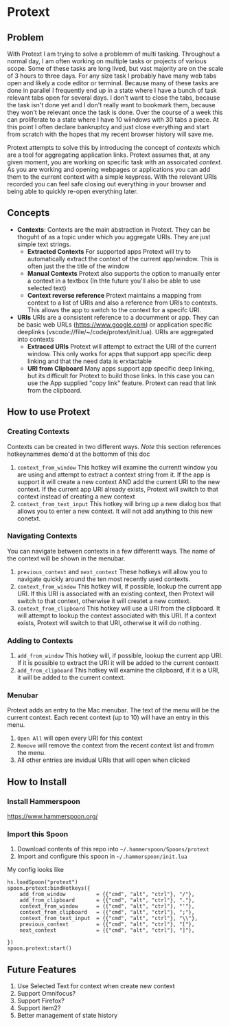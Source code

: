 # Protext
## Problem
With Protext I am trying to solve a problemm of multi tasking. Throughout a normal day, I am often working on multiple tasks or projects of various scope. Some of these tasks are long lived, but vast majority are on the scale of 3 hours to three days. For any size task I probably have many web tabs open and likely a code editor or terminal. Because many of these tasks are done in parallel I frequently end up in a state where I have a bunch of task relevant tabs open for several days. I don't want to close the tabs, because the task isn't done yet and I don't really want to bookmark them, because they won't be relevant once the task is done. Over the course of a week this can proliferate to a state where I have 10 wiindows with 30 tabs a piece. At this point I often declare bankruptcy and just close everything and start from scratch with the hopes that my recent browser history will save me.

Protext attempts to solve this by introducing the concept of *contexts* which are a tool for aggregating application links. Protext assumes that, at any given moment, you are working on specific task with an assoicated *context*. As you are working and opening webpages or applications you can add them to the current context with a simple keypress. With the relevant URIs recorded you can feel safe closing out everything in your browser and being able to quickly re-open everything later. 

## Concepts

* **Contexts**: Contexts are the main abstraction in Protext. They can be thoguht of as a topic under which you aggregate URIs. They are just simple text strings. 
    * **Extracted Contexts** For supported apps Protext will try to automatically extract the context of the current app/window. This is often just the the title of the window
    * **Manual Contexts** Protext also supports the option to manually enter a context in a textbox (In thte future you'll also be able to use selected text)
    * **Context reverse reference**  Protext maintains a mapping from context to a list of URIs and also a reference from URIs to contexts. This allows the app to switch to the context for a specifc URI.
* **URIs** URIs are a consistent reference to a documment or app. They can be basic web URLs (https://www.google.com) or application specific deeplinks (vscode://file/~/code/protext/init.lua). URIs are aggregated into contexts
    * **Extraced URIs** Protext will attempt to extract the URI of the current window. This only works for apps that support app specific deep linking and that the need data is erxtactable
    * **URI from Clipboard** Many apps support app specific deep linking, but its difficult for Protext to build those links. In this case you can use the App supplied "copy link" feature. Protext can read that link from the clipboard.
    

## How to use Protext
### Creating Contexts
Contexts can be created in two different ways. *Note* this section references hotkeynammes demo'd at the bottomm of this doc
1. `context_from_window` This hotkey will examine the currentt window you are using and attempt to extract a context string from it. If the app is support it will create a new context AND add the current URI to the new context. If the current app URI already exists, Protext will switch to that context instead of creating a new context
1. `context_from_text_input` This hotkey will bring up a new dialog box that allows you to enter a new context. It will not add anything to this new conetxt.

### Navigating Contexts
You can navigate between contexts in a few differentt ways. The name of the context will be shown in the menubar. 

1. `previous_context` and `next_context` These hotkeys will allow you to navigate quickly around the ten most recently used contexts.
1. `context_from_window` This hotkey will, if possible, lookup the current app URI. If this URI is associated with an existing context, then Protext will switch to that context, otherwise it will createt a new context.
1. `context_from_clipboard` This hotkey will use a URI from the clipboard. It will attempt to lookup the context associated with this URI. If a context exists, Protext will switch to that URI, otherwise it will do nothing.

### Adding to Contexts
1. `add_from_window` This hotkey will, if possible, lookup the current app URI. If it is possible to extract the URI it will be added to the current contextt
1. `add_from_clipboard` This hotkey will examine the clipboard, if it is a URI, it will be added to the current context.

### Menubar 
Protext adds an entry to the Mac menubar. The text of the menu will be the current context.
Each recent context (up to 10) will have an entry in this menu. 
1. `Open All` will open every URI for this context
1. `Remove` will remove the context from the recent context list and fromm the menu.
1. All other entries are invidual URIs that will open when clicked

## How to Install

### Install Hammerspoon
https://www.hammerspoon.org/

### Import this Spoon
1. Download contents of this repo into `~/.hammerspoon/Spoons/protext`
1. Import and configure this spoon in `~/.hammerspoon/init.lua`

My config looks like
```
hs.loadSpoon("protext")
spoon.protext:bindHotkeys({
    add_from_window          = {{"cmd", "alt", "ctrl"}, "/"},
    add_from_clipboard       = {{"cmd", "alt", "ctrl"}, "."},
    context_from_window      = {{"cmd", "alt", "ctrl"}, "'"},
    context_from_clipboard   = {{"cmd", "alt", "ctrl"}, ";"},
    context_from_text_input  = {{"cmd", "alt", "ctrl"}, "\\"},
    previous_context         = {{"cmd", "alt", "ctrl"}, "["},
    next_context             = {{"cmd", "alt", "ctrl"}, "]"},

})
spoon.protext:start()

```

## Future Features
1. Use Selected Text for context when create new context
1. Support Omnifocus?
1. Support Firefox?
1. Support item2?
1. Better management of state history
